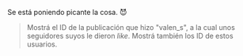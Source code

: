 Se está poniendo picante la cosa. :smiling_imp:

> Mostrá el ID de la publicación que hizo "valen_s", a la cual unos seguidores suyos le dieron _like_. Mostrá también los ID de estos usuarios. 
